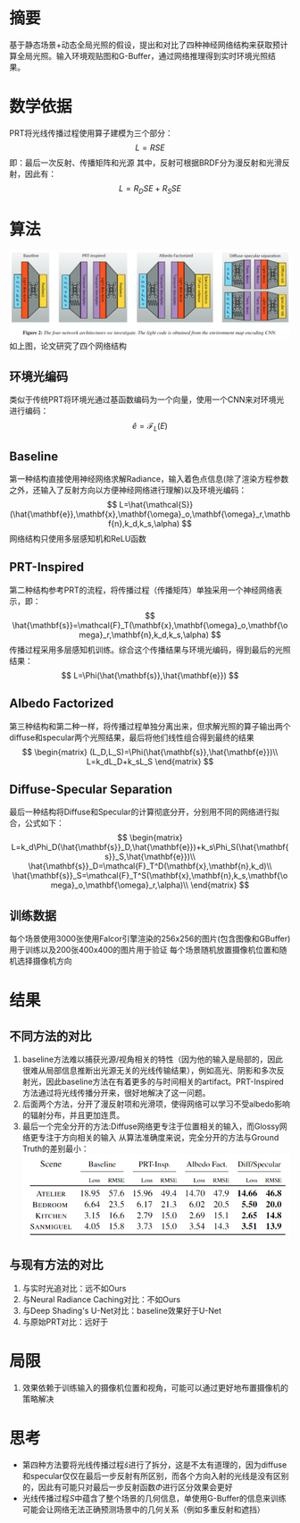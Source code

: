 # 摘要
基于静态场景+动态全局光照的假设，提出和对比了四种神经网络结构来获取预计算全局光照。输入环境观贴图和G-Buffer，通过网络推理得到实时环境光照结果。

# 数学依据
PRT将光线传播过程使用算子建模为三个部分：
$$
L=RSE
$$
即：最后一次反射、传播矩阵和光源
其中，反射可根据BRDF分为漫反射和光滑反射，因此有：
$$
L=R_DSE+R_SSE
$$

# 算法
![](论文/PRT/pics/9.png)
如上图，论文研究了四个网络结构
## 环境光编码
类似于传统PRT将环境光通过基函数编码为一个向量，使用一个CNN来对环境光进行编码：
$$
\hat{e}=\mathcal{F}_L(E)
$$
## Baseline
第一种结构直接使用神经网络求解Radiance，输入着色点信息(除了渲染方程参数之外，还输入了反射方向以方便神经网络进行理解)以及环境光编码：
$$
L=\hat{\mathcal{S}}(\hat{\mathbf{e}},\mathbf{x},\mathbf{\omega}_o,\mathbf{\omega}_r,\mathbf{n},k_d,k_s,\alpha)
$$
网络结构只使用多层感知机和ReLU函数
## PRT-Inspired
第二种结构参考PRT的流程，将传播过程（传播矩阵）单独采用一个神经网络表示，即：
$$
\hat{\mathbf{s}}=\mathcal{F}_T(\mathbf{x},\mathbf{\omega}_o,\mathbf{\omega}_r,\mathbf{n},k_d,k_s,\alpha)
$$
传播过程采用多层感知机训练。综合这个传播结果与环境光编码，得到最后的光照结果：
$$
L=\Phi(\hat{\mathbf{s}},\hat{\mathbf{e}})
$$

## Albedo Factorized
第三种结构和第二种一样，将传播过程单独分离出来，但求解光照的算子输出两个diffuse和specular两个光照结果，最后将他们线性组合得到最终的结果
$$
\begin{matrix}
(L_D,L_S)=\Phi(\hat{\mathbf{s}},\hat{\mathbf{e}})\\
L=k_dL_D+k_sL_S
\end{matrix}
$$
## Diffuse-Specular Separation
最后一种结构将Diffuse和Specular的计算彻底分开，分别用不同的网络进行拟合，公式如下：
$$
\begin{matrix}
L=k_d\Phi_D(\hat{\mathbf{s}}_D,\hat{\mathbf{e}})+k_s\Phi_S(\hat{\mathbf{s}}_S,\hat{\mathbf{e}})\\
\hat{\mathbf{s}}_D=\mathcal{F}_T^D(\mathbf{x},\mathbf{n},k_d)\\
\hat{\mathbf{s}}_S=\mathcal{F}_T^S(\mathbf{x},\mathbf{n},k_s,\mathbf{\omega}_o,\mathbf{\omega}_r,\alpha)\\
\end{matrix}
$$

## 训练数据
每个场景使用3000张使用Falcor引擎渲染的256x256的图片(包含图像和GBuffer)用于训练以及200张400x400的图片用于验证
每个场景随机放置摄像机位置和随机选择摄像机方向
# 结果
## 不同方法的对比
1. baseline方法难以捕获光源/视角相关的特性（因为他的输入是局部的，因此很难从局部信息推断出光源无关的光线传输结果），例如高光、阴影和多次反射光，因此baseline方法在有着更多的与时间相关的artifact。PRT-Inspired方法通过将光线传播分开来，很好地解决了这一问题。
2. 后面两个方法，分开了漫反射项和光滑项，使得网络可以学习不受albedo影响的辐射分布，并且更加连贯。
3. 最后一个完全分开的方法:Diffuse网络更专注于位置相关的输入，而Glossy网络更专注于方向相关的输入
从算法准确度来说，完全分开的方法与Ground Truth的差别最小：
![](论文/PRT/pics/10.png)
## 与现有方法的对比
1. 与实时光追对比：远不如Ours
2. 与Neural Radiance Caching对比：不如Ours
3. 与Deep Shading's U-Net对比：baseline效果好于U-Net
4. 与原始PRT对比：远好于

# 局限
1. 效果依赖于训练输入的摄像机位置和视角，可能可以通过更好地布置摄像机的策略解决

# 思考
+ 第四种方法要将光线传播过程$\hat{s}$进行了拆分，这是不太有道理的，因为diffuse和specular仅仅在最后一步反射有所区别，而各个方向入射的光线是没有区别的，因此有可能只对最后一步反射函数$\Phi$进行区分效果会更好
+ 光线传播过程$S$中蕴含了整个场景的几何信息，单使用G-Buffer的信息来训练可能会让网络无法正确预测场景中的几何关系（例如多重反射和遮挡）